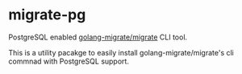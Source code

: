 # migrate-pg

PostgreSQL enabled [golang-migrate/migrate][golang-migrate/migrate] CLI tool.

This is a utility pacakge to easily install golang-migrate/migrate's cli
commnad with PostgreSQL support.

[golang-migrate/migrate]:https://github.com/golang-migrate/migrate

